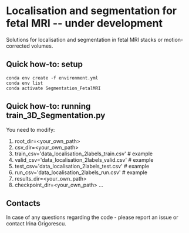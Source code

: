 # Localisation and segmentation for fetal MRI -- under development 

Solutions for localisation and segmentation in fetal MRI stacks or motion-corrected volumes. 


## Quick how-to: setup

	conda env create -f environment.yml
	conda env list
	conda activate Segmentation_FetalMRI


## Quick how-to: running train_3D_Segmentation.py

You need to modify:
1. root_dir=<your_own_path>
2. csv_dir=<your_own_path>
3. train_csv='data_localisation_2labels_train.csv'  # example
4. valid_csv='data_localisation_2labels_valid.csv'  # example
5. test_csv='data_localisation_2labels_test.csv'    # example
6. run_csv='data_localisation_2labels_run.csv'    # example
7. results_dir=<your_own_path>
8. checkpoint_dir=<your_own_path>
...


## Contacts

In case of any questions regarding the code - please report an issue or contact Irina Grigorescu. 



